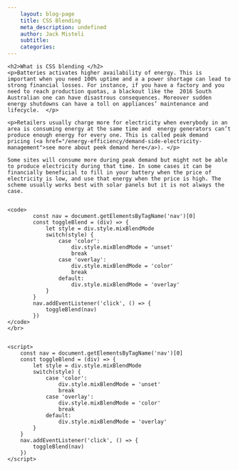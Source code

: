 ```yaml
---
	layout: blog-page
	title: CSS Blending
	meta_description: undefined
	author: Jack Misteli
	subtitle: 
	categories:
---
```


	<h2>What is CSS blending </h2>
	<p>Batteries activates higher availability of energy. This is important when you need 100% uptime and a a power shortage can lead to strong financial losses. For instance, if you have a factory and you need to reach production quotas, a blackout like the  2016 South Australian one can have disastrous consequences. Moreover sudden energy shutdowns can have a toll on appliances’ maintenance and lifecycle.  </p>

	<p>Retailers usually charge more for electricity when everybody in an area is consuming energy at the same time and  energy generators can’t produce enough energy for every one. This is called peak demand pricing (<a href="/energy-efficiency/demand-side-electricity-management">see more about peek demand here</a>). </p>

	Some sites will consume more during peak demand but might not be able to produce electricity during that time. In some cases it can be financially beneficial to fill in your battery when the price of electricity is low, and use that energy when the price is high. The scheme usually works best with solar panels but it is not always the case. 


	<code>
			const nav = document.getElementsByTagName('nav')[0]
			const toggleBlend = (div) => {
				let style = div.style.mixBlendMode
				switch(style) {
					case 'color':
						div.style.mixBlendMode = 'unset'
						break
					case 'overlay':
						div.style.mixBlendMode = 'color'
						break
					default:
						div.style.mixBlendMode = 'overlay'
				}
			}
			nav.addEventListener('click', () => {
				toggleBlend(nav)
			})
	</code>
	</br>

	
	<script>
		const nav = document.getElementsByTagName('nav')[0]
		const toggleBlend = (div) => {
			let style = div.style.mixBlendMode
			switch(style) {
				case 'color':
					div.style.mixBlendMode = 'unset'
					break
				case 'overlay':
					div.style.mixBlendMode = 'color'
					break
				default:
					div.style.mixBlendMode = 'overlay'
			}
		}
		nav.addEventListener('click', () => {
			toggleBlend(nav)
		})
	</script>

